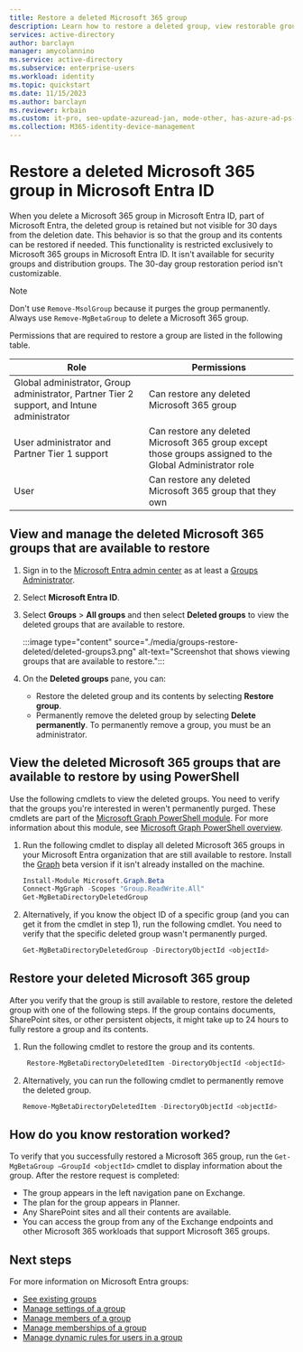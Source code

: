 ```yaml
---
title: Restore a deleted Microsoft 365 group
description: Learn how to restore a deleted group, view restorable groups, and permanently delete a group in Microsoft Entra ID.
services: active-directory
author: barclayn
manager: amycolannino
ms.service: active-directory
ms.subservice: enterprise-users
ms.workload: identity
ms.topic: quickstart
ms.date: 11/15/2023
ms.author: barclayn
ms.reviewer: krbain
ms.custom: it-pro, seo-update-azuread-jan, mode-other, has-azure-ad-ps-ref
ms.collection: M365-identity-device-management
---
```

# Restore a deleted Microsoft 365 group in Microsoft Entra ID

When you delete a Microsoft 365 group in Microsoft Entra ID, part of Microsoft Entra, the deleted group is retained but not visible for 30 days from the deletion date. This behavior is so that the group and its contents can be restored if needed. This functionality is restricted exclusively to Microsoft 365 groups in Microsoft Entra ID. It isn't available for security groups and distribution groups. The 30-day group restoration period isn't customizable.

> [!NOTE]
> Don't use `Remove-MsolGroup` because it purges the group permanently. Always use `Remove-MgBetaGroup` to delete a Microsoft 365 group.

Permissions that are required to restore a group are listed in the following table.

Role | Permissions
--------- | ---------
Global administrator, Group administrator, Partner Tier 2 support, and Intune administrator | Can restore any deleted Microsoft 365 group
User administrator and Partner Tier 1 support | Can restore any deleted Microsoft 365 group except those groups assigned to the Global Administrator role
User | Can restore any deleted Microsoft 365 group that they own

## View and manage the deleted Microsoft 365 groups that are available to restore

1. Sign in to the [Microsoft Entra admin center](https://entra.microsoft.com) as at least a [Groups Administrator](~/identity/role-based-access-control/permissions-reference.md#groups-administrator).
1. Select **Microsoft Entra ID**.
1. Select **Groups** > **All groups** and then select **Deleted groups** to view the deleted groups that are available to restore.

   :::image type="content" source="./media/groups-restore-deleted/deleted-groups3.png" alt-text="Screenshot that shows viewing groups that are available to restore.":::

1. On the **Deleted groups** pane, you can:

   - Restore the deleted group and its contents by selecting **Restore group**.
   - Permanently remove the deleted group by selecting **Delete permanently**. To permanently remove a group, you must be an administrator.

## View the deleted Microsoft 365 groups that are available to restore by using PowerShell

Use the following cmdlets to view the deleted groups. You need to verify that the groups you're interested in weren't permanently purged. These cmdlets are part of the [Microsoft Graph PowerShell module](/powershell/microsoftgraph/installation?view=graph-powershell-1.0&preserve-view=true). For more information about this module, see [Microsoft Graph PowerShell overview](/powershell/microsoftgraph/overview?view=graph-powershell-1.0&preserve-view=true).

1. Run the following cmdlet to display all deleted Microsoft 365 groups in your Microsoft Entra organization that are still available to restore. Install the [Graph](/powershell/microsoftgraph/installation?view=graph-powershell-1.0&preserve-view=true) beta version if it isn't already installed on the machine.


    ```powershell
    Install-Module Microsoft.Graph.Beta
    Connect-MgGraph -Scopes "Group.ReadWrite.All"
    Get-MgBetaDirectoryDeletedGroup
    ```

1. Alternatively, if you know the object ID of a specific group (and you can get it from the cmdlet in step 1), run the following cmdlet. You need to verify that the specific deleted group wasn't permanently purged.

    ```powershell
    Get-MgBetaDirectoryDeletedGroup -DirectoryObjectId <objectId>
    ```

## Restore your deleted Microsoft 365 group

After you verify that the group is still available to restore, restore the deleted group with one of the following steps. If the group contains documents, SharePoint sites, or other persistent objects, it might take up to 24 hours to fully restore a group and its contents.

1. Run the following cmdlet to restore the group and its contents.

   ```powershell    
    Restore-MgBetaDirectoryDeletedItem -DirectoryObjectId <objectId>
    ``` 

1. Alternatively, you can run the following cmdlet to permanently remove the deleted group.

    ```powershell
    Remove-MgBetaDirectoryDeletedItem -DirectoryObjectId <objectId>
    ```

## How do you know restoration worked?

To verify that you successfully restored a Microsoft 365 group, run the `Get-MgBetaGroup –GroupId <objectId>` cmdlet to display information about the group. After the restore request is completed:

- The group appears in the left navigation pane on Exchange.
- The plan for the group appears in Planner.
- Any SharePoint sites and all their contents are available.
- You can access the group from any of the Exchange endpoints and other Microsoft 365 workloads that support Microsoft 365 groups.

## Next steps

For more information on Microsoft Entra groups:

* [See existing groups](~/fundamentals/groups-view-azure-portal.md)
* [Manage settings of a group](~/fundamentals/how-to-manage-groups.md)
* [Manage members of a group](~/fundamentals/how-to-manage-groups.md)
* [Manage memberships of a group](~/fundamentals/how-to-manage-groups.md)
* [Manage dynamic rules for users in a group](groups-dynamic-membership.md)
